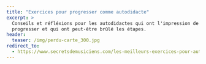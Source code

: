 ```yaml
---
title: "Exercices pour progresser comme autodidacte"
excerpt: >
  Conseils et réfléxions pour les autodidactes qui ont l'impression de ne plus 
  progresser et qui ont peut-être brûlé les étapes.
header:
  teaser: /img/perdu-carte_300.jpg
redirect_to:
  - https://www.secretsdemusiciens.com/les-meilleurs-exercices-pour-autodidactes/
---
```

